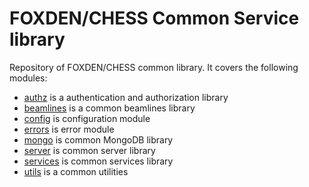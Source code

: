 # FOXDEN/CHESS Common Service library
Repository of FOXDEN/CHESS common library. It covers the following modules:
- [authz](authz/README.md) is a authentication and authorization library
- [beamlines](beamlines/README.md) is a common beamlines library
- [config](config/README.md) is configuration module
- [errors](errors/README.md) is error module
- [mongo](mongo/README.md) is common MongoDB library
- [server](server/README.md) is common server library
- [services](services/README.md) is common services library
- [utils](utils/README.md) is a common utilities
